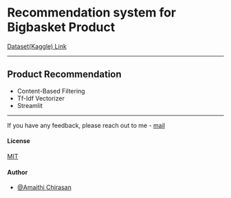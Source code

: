 
# Recommendation system for Bigbasket Product

[Dataset(Kaggle) Link](https://www.kaggle.com/datasets/surajjha101/bigbasket-entire-product-list-28k-datapoints)

----------------------------------------------
## Product Recommendation 
* Content-Based Filtering
* Tf-Idf Vectorizer 
* Streamlit
-----------------------------------------



If you have any feedback, please reach out to me - [mail](amaithi_chirasan@mindwaveventures.com)


#### License

[MIT](https://choosealicense.com/licenses/mit/)


#### Author

- [@Amaithi Chirasan](https://www.github.com/amaithi_mediwave)

